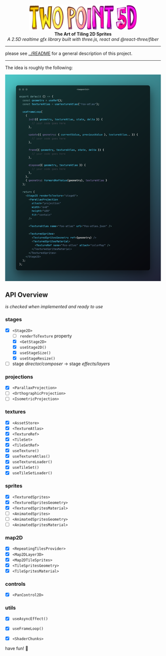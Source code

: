 <p align="center">
  <img width="350" src="../../docs/images/twopoint5d-700x168.png">
	<br>
  <b>The Art of Tiling 2D Sprites</b>
	<br>
  <em>A 2.5D realtime gfx library built with three.js, react and @react-three/fiber</em>
</p>

---

please see [../README](../../README.md) for a general description of this project.

---

The idea is roughly the following:

![twopoint5d-r3f preview](preview.png)


## API Overview

_is checked when implemented and ready to use_

### stages

- [x] `<Stage2D>`
  - [ ] `renderToTexture` property
  - [x] `<GetStage2D>`
  - [x] `useStage2D()`
  - [x] `useStageSize()`
  - [x] `useStageResize()`
- [ ] stage *director/composer* &rarr; stage *effects/layers*

### projections

- [x] `<ParallaxProjection>`
- [ ] `<OrthographicProjection>`
- [ ] `<IsometricProjection>`

### textures

- [x] `<AssetStore>`
- [x] `<TextureAtlas>`
- [x] `<TextureRef>`
- [x] `<TileSet>`
- [x] `<TileSetRef>`
- [x] `useTexture()`
- [x] `useTextureAtlas()`
- [x] `useTextureLoader()`
- [x] `useTileSet()`
- [x] `useTileSetLoader()`

### sprites

- [x] `<TexturedSprites>`
- [x] `<TexturedSpritesGeometry>`
- [x] `<TexturedSpritesMaterial>`
- [ ] `<AnimatedSprites>`
- [ ] `<AnimatedSpritesGeometry>`
- [ ] `<AnimatedSpritesMaterial>`

### map2D

- [x] `<RepeatingTilesProvider>`
- [x] `<Map2DLayer3D>`
- [x] `<Map2DTileSprites>`
- [x] `<TileSpritesGeometry>`
- [x] `<TileSpritesMaterial>`

### controls

- [x] `<PanControl2D>`

### utils

- [x] `useAsyncEffect()`
- [x] `useFrameLoop()`
- [x] `<ShaderChunks>`


have fun!
:rocket:
